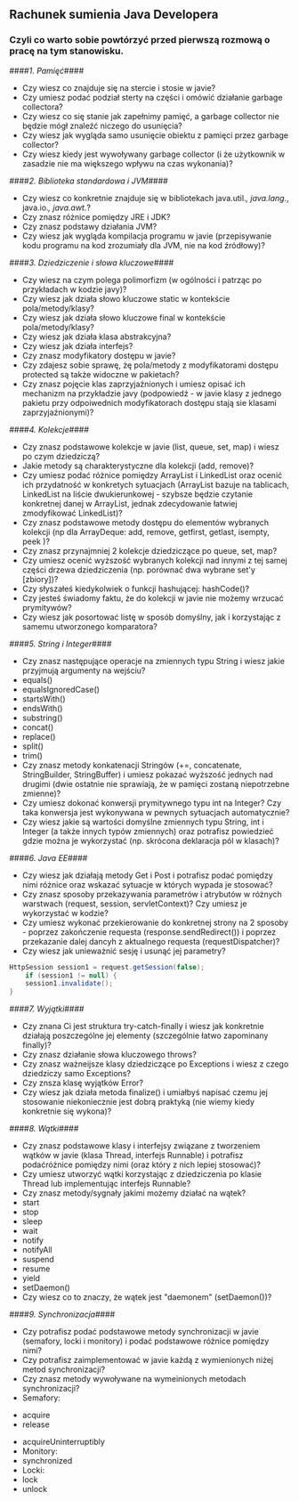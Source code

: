 ## Rachunek sumienia Java Developera ##
### Czyli co warto sobie powtórzyć przed pierwszą rozmową o pracę na tym stanowisku. ###

####*1. Pamięć*####
- Czy wiesz co znajduje się na stercie i stosie w javie? 
- Czy umiesz podać podział sterty na części i omówić działanie garbage collectora? 
- Czy wiesz co się stanie jak zapełnimy pamięć, a garbage collector nie będzie mógł znaleźć niczego do usunięcia?
- Czy wiesz jak wygląda samo usunięcie obiektu z pamięci przez garbage collector?
- Czy wiesz kiedy jest wywoływany garbage collector (i że użytkownik w zasadzie nie ma większego wpływu na czas wykonania)?

####*2. Biblioteka standardowa i JVM*####
- Czy wiesz co konkretnie znajduje się w bibliotekach java.util.*, java.lang.*, java.io.*, java.awt.*?
- Czy znasz różnice pomiędzy JRE i JDK? 
- Czy znasz podstawy działania JVM? 
- Czy wiesz jak wygląda kompilacja programu w javie (przepisywanie kodu programu na kod zrozumiały dla JVM, nie na kod źródłowy)?
 
####*3. Dziedziczenie i słowa kluczowe*####
- Czy wiesz na czym polega polimorfizm (w ogólności i patrząc po przykładach w kodzie javy)?
- Czy wiesz jak działa słowo kluczowe static w kontekście pola/metody/klasy?
- Czy wiesz jak działa słowo kluczowe final w kontekście pola/metody/klasy?
- Czy wiesz jak działa klasa abstrakcyjna?
- Czy wiesz jak działa interfejs?
- Czy znasz modyfikatory dostępu w javie?
- Czy zdajesz sobie sprawę, żę pola/metody z modyfikatorami dostępu protected są także widoczne w pakietach?
- Czy znasz pojęcie klas zaprzyjaźnionych i umiesz opisać ich mechanizm na przykładzie javy (podpowiedź - w javie klasy z jednego pakietu przy odpoiwednich modyfikatorach dostępu stają sie klasami zaprzyjaźnionymi)?

####*4. Kolekcje*####
- Czy znasz podstawowe kolekcje w javie (list, queue, set, map) i wiesz po czym dziedziczą?
- Jakie metody są charakterystyczne dla kolekcji (add, remove)?
- Czy umiesz podać różnice pomiędzy ArrayList i LinkedList oraz ocenić ich przydatność w konkretych sytuacjach (ArrayList bazuje na tablicach, LinkedList na liście dwukierunkowej - szybsze będzie czytanie konkretnej danej w ArrayList, jednak zdecydowanie łatwiej zmodyfikować LinkedList)?
- Czy znasz podstawowe metody dostępu do elementów wybranych kolekcji (np dla ArrayDeque: add, remove, getfirst, getlast, isempty, peek
)?
- Czy znasz przynajmniej 2 kolekcje dziedziczące po queue, set, map?
- Czy umiesz ocenić wyższość wybranych kolekcji nad innymi z tej samej części drzewa dziedziczenia (np. porównać dwa wybrane set'y [zbiory])?
- Czy słyszałeś kiedykolwiek o funkcji hashującej: hashCode()?
- Czy jesteś świadomy faktu, że do kolekcji w javie nie możemy wrzucać prymitywów?
- Czy wiesz jak posortować listę w sposób domyślny, jak i korzystając z samemu utworzonego komparatora?

####*5. String i Integer*####
- Czy znasz następujące operacje na zmiennych typu String i wiesz jakie przyjmują argumenty na wejściu?
 - equals()
 - equalsIgnoredCase()
 - startsWith()
 - endsWith()
 - substring()
 - concat()
 - replace()
 - split()
 - trim()
- Czy znasz metody konkatenacji Stringów (+=, concatenate, StringBuilder, StringBuffer) i umiesz pokazać wyższość jednych nad drugimi (dwie ostatnie nie sprawiają, że w pamięci zostaną niepotrzebne zmienne)?
- Czy umiesz dokonać konwersji prymitywnego typu int na Integer? Czy taka konwersja jest wykonywana w pewnych sytuacjach automatycznie?
- Czy wiesz jakie są wartości domyślne zmiennych typu String, int i Integer (a także innych typów zmiennych) oraz potrafisz powiedzieć gdzie można je wykorzystać (np. skrócona deklaracja pól w klasach)?

####*6. Java EE*####
- Czy wiesz jak działają metody Get i Post i potrafisz podać pomiędzy nimi różnice oraz wskazać sytuacje w których wypada je stosować?
- Czy znasz sposoby przekazywania parametrów i atrybutów w różnych warstwach (request, session, servletContext)? Czy umiesz je wykorzystać w kodzie?
- Czy umiesz wykonać przekierowanie do konkretnej strony na 2 sposoby - poprzez zakończenie requesta (response.sendRedirect()) i poprzez przekazanie dalej dancyh z aktualnego requesta (requestDispatcher)?
- Czy wiesz jak unieważnić sesję i usunąć jej parametry?
```java
HttpSession session1 = request.getSession(false);
    if (session1 != null) {
    session1.invalidate();
}
```

####*7. Wyjątki*####
- Czy znana Ci jest struktura try-catch-finally i wiesz jak konkretnie działają poszczególne jej elementy (szczególnie łatwo zapominany finally)?
- Czy znasz działanie słowa kluczowego throws?
- Czy znasz ważneijsze klasy dziedziczące po Exceptions i wiesz z czego dziedziczy samo Exceptions?
- Czy znsza klasę wyjątków Error?
- Czy wiesz jak działa metoda finalize() i umiałbyś napisać czemu jej stosowanie niekoniecznie jest dobrą praktyką (nie wiemy kiedy konkretnie się wykona)?

####*8. Wątki*####
- Czy znasz podstawowe klasy i interfejsy związane z tworzeniem wątków w javie (klasa Thread, interfejs Runnable) i potrafisz podaćróżnice pomiędzy nimi (oraz który z nich lepiej stosować)? 
- Czy umiesz utworzyć wątki korzystając z dziedziczenia po klasie Thread lub implementując interfejs Runnable?
- Czy znasz metody/sygnały jakimi możemy działać na wątek?
 - start
 - stop
 - sleep
 - wait
 - notify
 - notifyAll
 - suspend
 - resume
 - yield
 - setDaemon()
- Czy wiesz co to znaczy, że wątek jest "daemonem" (setDaemon())?

####*9. Synchronizacja*####
- Czy potrafisz podać podstawowe metody synchronizacji w javie (semafory, locki i monitory) i podać podstawowe różnice pomiędzy nimi?
- Czy potrafisz zaimplementować w javie każdą z wymienionych niżej metod synchronizacji?
- Czy znasz metody wywoływane na wymeinionych metodach synchronizacji?
 - Semafory:
  * acquire
  * release
  - acquireUninterruptibly
 - Monitory:
  - synchronized
 - Locki:
  - lock
  - unlock
  
